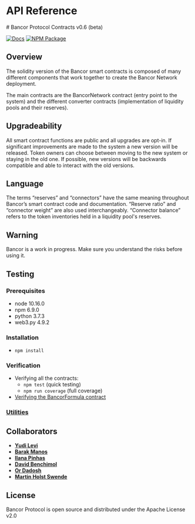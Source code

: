 # API Reference

\# Bancor Protocol Contracts v0.6 \(beta\)

[![Docs](https://img.shields.io/badge/docs-%F0%9F%93%84-blue)](https://docs.bancor.network/) [![NPM Package](https://img.shields.io/npm/v/@bancor/contracts-solidity.svg)](https://www.npmjs.org/package/@bancor/contracts-solidity)

## Overview

The solidity version of the Bancor smart contracts is composed of many different components that work together to create the Bancor Network deployment.

The main contracts are the BancorNetwork contract \(entry point to the system\) and the different converter contracts \(implementation of liquidity pools and their reserves\).

## Upgradeability

All smart contract functions are public and all upgrades are opt-in. If significant improvements are made to the system a new version will be released. Token owners can choose between moving to the new system or staying in the old one. If possible, new versions will be backwards compatible and able to interact with the old versions.

## Language

The terms “reserves” and “connectors” have the same meaning throughout Bancor’s smart contract code and documentation. “Reserve ratio” and “connector weight” are also used interchangeably. “Connector balance” refers to the token inventories held in a liquidity pool's reserves.

## Warning

Bancor is a work in progress. Make sure you understand the risks before using it.

## Testing

### Prerequisites

* node 10.16.0
* npm 6.9.0
* python 3.7.3
* web3.py 4.9.2

### Installation

* `npm install`

### Verification

* Verifying all the contracts:
  * `npm test` \(quick testing\)
  * `npm run coverage` \(full coverage\)
* [Verifying the BancorFormula contract](https://github.com/bancorprotocol/docs/tree/68b2e11614e41d97510704a50f3521980cf082ef/ethereum-contracts/ethereum-api-reference/solidity/python/README.md)

### [Utilities](https://github.com/bancorprotocol/docs/tree/68b2e11614e41d97510704a50f3521980cf082ef/ethereum-contracts/ethereum-api-reference/solidity/utils/README.md)

## Collaborators

* [**Yudi Levi**](https://github.com/yudilevi)
* [**Barak Manos**](https://github.com/barakman)
* [**Ilana Pinhas**](https://github.com/ilanapi)
* [**David Benchimol**](https://github.com/davidbancor)
* [**Or Dadosh**](https://github.com/ordd)
* [**Martin Holst Swende**](https://github.com/holiman)

## License

Bancor Protocol is open source and distributed under the Apache License v2.0

